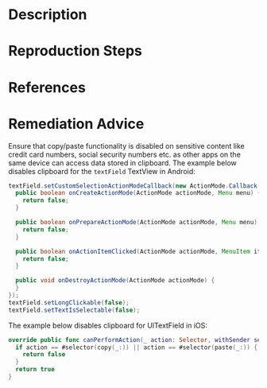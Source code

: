 # Description


# Reproduction Steps


# References


# Remediation Advice

Ensure that copy/paste functionality is disabled on sensitive content like credit card numbers, social security numbers etc. as other apps on the same device can access data stored in clipboard.
The example below disables clipboard for the `textField` TextView in Android:
```java
textField.setCustomSelectionActionModeCallback(new ActionMode.Callback() {
  public boolean onCreateActionMode(ActionMode actionMode, Menu menu) {
    return false;
  }

  public boolean onPrepareActionMode(ActionMode actionMode, Menu menu) {
    return false;
  }

  public boolean onActionItemClicked(ActionMode actionMode, MenuItem item) {
    return false;
  }

  public void onDestroyActionMode(ActionMode actionMode) {
  }
});
textField.setLongClickable(false);
textField.setTextIsSelectable(false);
```
The example below disables clipboard for UITextField in iOS:
```swift
override public func canPerformAction(_ action: Selector, withSender sender: Any?) -> Bool {
  if action == #selector(copy(_:)) || action == #selector(paste(_:)) {
    return false
  }
  return true
}
```